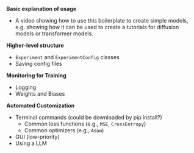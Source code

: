 **Basic explanation of usage**
- A video showing how to use this boilerplate to create simple models, e.g. showing
how it can be used to create a tutorials for diffusion models or transformer models.

**Higher-level structure**
- `Experiment` and `ExperimentConfig` classes
- Saving config files

**Monitoring for Training**
- Logging
- Weights and Biases

**Automated Customization**
- Terminal commands (could be downloaded by pip install?)
    - Common loss functions (e.g., `MSE`, `CrossEntropy`)
    - Common optimizers (e.g., `Adam`)
- GUI (low-priority)
- Using a LLM